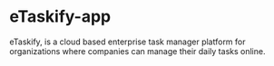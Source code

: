 # eTaskify-app
eTaskify, is a cloud based enterprise task manager platform for organizations where companies can manage their daily  tasks online.
